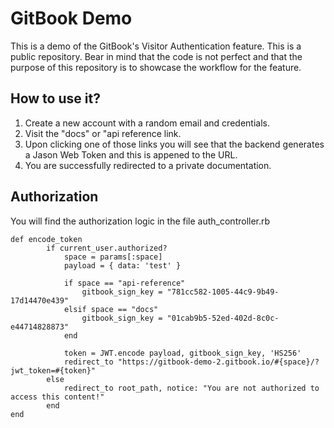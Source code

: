 # GitBook Demo

This is a demo of the GitBook's Visitor Authentication feature. This is a public repository. Bear in mind that the code is not perfect and that the purpose of this repository is to showcase the workflow for the feature. 

## How to use it? 

1. Create a new account with a random email and credentials. 
2. Visit the "docs" or "api reference link. 
3. Upon clicking one of those links you will see that the backend generates a Jason Web Token and this is appened to the URL. 
4. You are successfully redirected to a private documentation. 

## Authorization

You will find the authorization logic in the file auth_controller.rb

```
def encode_token
        if current_user.authorized?
            space = params[:space]
            payload = { data: 'test' }

            if space == "api-reference"
                gitbook_sign_key = "781cc582-1005-44c9-9b49-17d14470e439"
            elsif space == "docs"
                gitbook_sign_key = "01cab9b5-52ed-402d-8c0c-e44714828873"
            end

            token = JWT.encode payload, gitbook_sign_key, 'HS256'
            redirect_to "https://gitbook-demo-2.gitbook.io/#{space}/?jwt_token=#{token}"
        else
            redirect_to root_path, notice: "You are not authorized to access this content!"
        end
end
```
